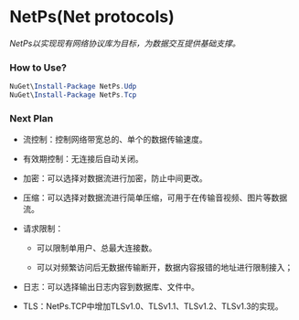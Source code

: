 # NetPs(Net protocols)

*NetPs以实现现有网络协议库为目标，为数据交互提供基础支撑。*



### How to Use?

```powershell
NuGet\Install-Package NetPs.Udp
NuGet\Install-Package NetPs.Tcp
```



### Next Plan

- 流控制：控制网络带宽总的、单个的数据传输速度。

- 有效期控制：无连接后自动关闭。

- 加密：可以选择对数据流进行加密，防止中间更改。

- 压缩：可以选择对数据流进行简单压缩，可用于在传输音视频、图片等数据流。

- 请求限制：
  
  - 可以限制单用户、总最大连接数。
  
  - 可以对频繁访问后无数据传输断开，数据内容报错的地址进行限制接入；

- 日志：可以选择输出日志内容到数据库、文件中。

- TLS：NetPs.TCP中增加TLSv1.0、TLSv1.1、TLSv1.2、TLSv1.3的实现。




